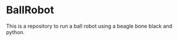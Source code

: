 BallRobot
=========
This is a repository to run a ball robot using a beagle bone black and python. 
